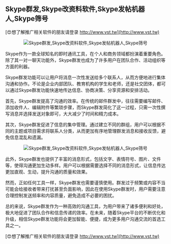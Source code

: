 ## **Skype群发,Skype改资料软件,Skype发帖机器人,Skype筛号**

[😍想了解推广相关软件的朋友请登录 http://www.vst.tw](http://www.vst.tw)

 <center><img src="https://vst.tw/MP4/tuiguang/png/3.png" alt="Skype群发,Skype改资料软件,Skype发帖机器人,Skype筛号"></center>

Skype作为一款全球知名的即时通讯工具，在个人和商务领域都扮演着重要角色。除了其一对一聊天功能外，Skype群发也成为了许多用户在团队合作、活动组织等方面的利器。

Skype群发功能可以让用户将消息一次性发送给多个联系人，从而方便地进行集体沟通和协作。不论是企业内部团队、教育机构的学生和老师，还是社交团体，都可以通过Skype群发功能快速地传达信息、协商决策、分享资源和安排活动。

首先，Skype群发提高了沟通的效率。在传统的邮件群发中，往往需要编写邮件、添加收件人、编辑附件等繁琐步骤，而Skype群发简化了这一过程，只需一次性撰写消息并选择发送对象即可，大大减少了时间和精力成本。

其次，Skype群发促进了信息的集中管理。通过建立不同的群组，用户可以根据不同的主题或项目需求将联系人分类，从而更加有序地管理群发消息和接收反馈，避免信息混乱和遗漏。

 <center><img src="https://vst.tw/MP4/tuiguang/png/1.png" alt="Skype群发,Skype改资料软件,Skype发帖机器人,Skype筛号"></center>

此外，Skype群发也提供了丰富的消息形式，包括文字、表情符号、图片、文件等，使得沟通更加生动多样。用户可以根据需要选择不同的消息形式，让信息传达更加直观、生动，提升沟通的质量和效果。

然而，正如任何工具一样，Skype群发也需要谨慎使用。群发过于频繁或内容不当可能会给接收者带来打扰甚至负面影响，因此在使用Skype群发时，用户需要注意合理控制发送频率和内容质量，避免造成不必要的困扰。

总的来说，Skype群发作为一种高效的沟通工具，为用户带来了诸多便利和好处，极大地促进了团队合作和信息传递的效率。在未来，随着Skype平台的不断优化和升级，相信Skype群发功能将会更加智能、便捷，成为更多用户沟通交流的首选工具之一。

[😍想了解推广相关软件的朋友请登录 http://www.vst.tw](http://www.vst.tw)



